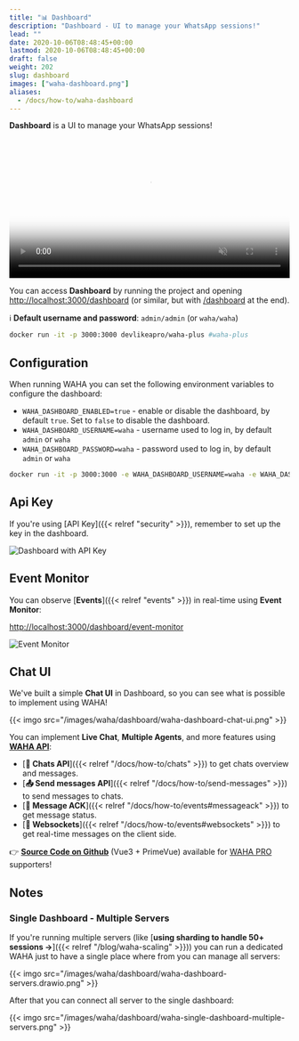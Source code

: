 ```yaml
---
title: "📊 Dashboard"
description: "Dashboard - UI to manage your WhatsApp sessions!"
lead: ""
date: 2020-10-06T08:48:45+00:00
lastmod: 2020-10-06T08:48:45+00:00
draft: false
weight: 202
slug: dashboard
images: ["waha-dashboard.png"]
aliases:
  - /docs/how-to/waha-dashboard
---
```


**Dashboard** is a UI to manage your WhatsApp sessions!

<video autoplay loop muted playsinline controls='noremoteplayback' width="100%" poster='/images/waha-dashboard.png'>
  <source src="/videos/waha-dashboard-overview.webm" type="video/webm" />
  Download the <a href="/videos/waha-dashboard-overview.webm">Dashboard Overview video</a> .
</video>

You can access **Dashboard** by running the project and opening
<a href="http://localhost:3000/dashboard" target="_blank">http://localhost:3000/dashboard</a>
(or similar, but with <a href="/dashboard" target="_blank">/dashboard</a> at the end).

ℹ️ **Default username and password**: `admin/admin` (or `waha/waha`)

```bash
docker run -it -p 3000:3000 devlikeapro/waha-plus #waha-plus
```

## Configuration

When running WAHA you can set the following environment variables to configure the dashboard:

- `WAHA_DASHBOARD_ENABLED=true` - enable or disable the dashboard, by default `true`. Set to `false` to disable the
  dashboard.
- `WAHA_DASHBOARD_USERNAME=waha` - username used to log in, by default `admin` or `waha`
- `WAHA_DASHBOARD_PASSWORD=waha` - password used to log in, by default `admin` or `waha`

```bash
docker run -it -p 3000:3000 -e WAHA_DASHBOARD_USERNAME=waha -e WAHA_DASHBOARD_PASSWORD=waha devlikeapro/waha-plus
```

## Api Key

If you're using [API Key]({{< relref "security" >}}), remember to set up the key in the dashboard.

![Dashboard with API Key](waha-dashboard-key.png)

## Event Monitor

You can observe [**Events**]({{< relref "events" >}}) in real-time using **Event Monitor**:

[http://localhost:3000/dashboard/event-monitor](http://localhost:3000/dashboard/event-monitor)

![Event Monitor](waha-dashboard-event-monitor.png)

## Chat UI

We've built a simple **Chat UI** in Dashboard, so you can see what is possible to implement using WAHA!

{{< imgo src="/images/waha/dashboard/waha-dashboard-chat-ui.png" >}}

You can implement **Live Chat**, **Multiple Agents**, and more features using  
[**WAHA API**](https://waha.devlike.pro/):

- [**💬 Chats API**]({{< relref "/docs/how-to/chats" >}})
  to get chats overview and messages.
- [**📤 Send messages API**]({{< relref "/docs/how-to/send-messages" >}})
  to send messages to chats.
- [**🔄 Message ACK**]({{< relref "/docs/how-to/events#messageack" >}})
  to get message status.
- [**🔄 Websockets**]({{< relref "/docs/how-to/events#websockets" >}})
  to get real-time messages on the client side.

👉 [**Source Code on Github**](https://github.com/devlikeapro/waha-hub/tree/main/ui/components/chat)
(Vue3 + PrimeVue) available for [WAHA PRO](https://waha.devlike.pro/support-us/#tier-pro) supporters!

## Notes

### Single Dashboard - Multiple Servers

If you're running multiple servers
(like [**using sharding to handle 50+ sessions ->**]({{< relref "/blog/waha-scaling" >}}))
you can run a dedicated WAHA just to have a single place where from you can manage all servers:

{{< imgo src="/images/waha/dashboard/waha-dashboard-servers.drawio.png" >}}

After that you can connect all server to the single dashboard:

{{< imgo src="/images/waha/dashboard/waha-single-dashboard-multiple-servers.png" >}}
